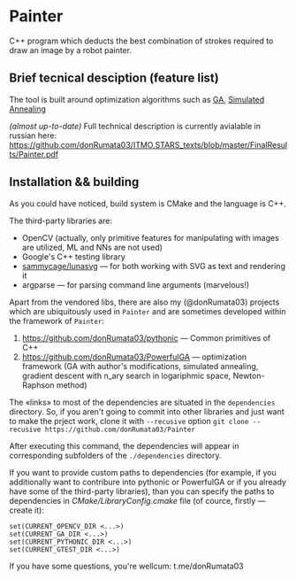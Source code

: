 # Painter
C++ program which deducts the best combination of strokes required to draw an image by a robot painter.


## Brief tecnical desciption (feature list)

The tool is built around optimization algorithms such as [GA](https://en.wikipedia.org/wiki/Genetic_algorithm), [Simulated Annealing](https://en.wikipedia.org/wiki/Simulated_annealing)

_(almost up-to-date)_ Full technical description is currently avialable in russian here: https://github.com/donRumata03/ITMO.STARS_texts/blob/master/FinalResults/Painter.pdf 

## Installation && building

As you could have noticed, build system is CMake and the language is C++.

The third-party libraries are:
- OpenCV (actually, only primitive features for manipulating with images are utilized, ML and NNs are not used)
- Google's C++ testing library
- [sammycage/lunasvg](https://github.com/sammycage/lunasvg) — for both working with SVG as text and rendering it
- argparse — for parsing command line arguments (marvelous!)


Apart from the vendored libs, there are also my (@donRumata03) projects which are ubiquitously used in `Painter` and are sometimes developed within the framework of `Painter`:
  1) https://github.com/donRumata03/pythonic — Common primitives of C++
  2) https://github.com/donRumata03/PowerfulGA — optimization framework (GA with author's modifications, simulated annealing, gradient descent with n_ary search in logariphmic space, Newton-Raphson method)

The «links» to most of the dependencies are situated in the `dependencies` directory.
So, if you aren't going to commit into other libraries and just want to make the prject work, clone it with `--recusive` option 
  `git clone --recusive https://github.com/donRumata03/Painter`

After executing this command, the dependencies will appear in corresponding subfolders of the `./dependencies` directory.

If you want to provide custom paths to dependencies (for example, if you additionally want to contribure into pythonic or PowerfulGA or if you already have some of the third-party libraries), than you can specify the paths to dependencies in *CMake/LibraryConfig.cmake* file (of cource, firstly — create it):
```
set(CURRENT_OPENCV_DIR <...>)
set(CURRENT_GA_DIR <...>)
set(CURRENT_PYTHONIC_DIR <...>)
set(CURRENT_GTEST_DIR <...>)
```

If you have some questions, you're wellcum: t.me/donRumata03
